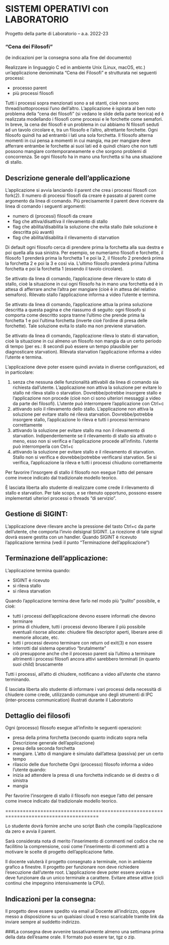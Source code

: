 # SISTEMI OPERATIVI con LABORATORIO
Progetto della parte di Laboratorio – a.a. 2022-23
### “Cena dei Filosofi”
(le indicazioni per la consegna sono alla fine del documento)

Realizzare in linguaggio C ed in ambiente Unix (Linux, macOS, etc.) un’applicazione denominata “Cena dei Filosofi” e strutturata nei seguenti processi:

- processo parent
- più processi filosofi

Tutti i processi sopra menzionati sono a sé stanti, cioè non sono thread/sottoprocessi l’uno dell’altro.
L’applicazione è ispirata al ben noto problema della “cena dei filosofi” (si vedano le slide della parte teorica) ed è realizzata modellando i filosofi come processi e le forchette come semafori.
In breve, la cena dei filosofi è un problema in cui abbiamo N filosofi seduti ad un tavolo circolare e, tra un filosofo e l’altro, altrettante forchette.
Ogni filosofo quindi ha ad entrambi i lati una sola forchetta. 
Il filosofo alterna momenti in cui pensa a momenti in cui mangia, ma per mangiare deve afferrare entrambe le forchette ai suoi lati ed è quindi chiaro che non tutti possono mangiare contemporaneamente e che sorgono problemi di concorrenza.
Se ogni filosofo ha in mano una forchetta si ha una situazione di stallo.

## Descrizione generale dell’applicazione
L’applicazione si avvia lanciando il parent che crea i processi filosofi con fork(2). 
Il numero di processi filosofi da creare è passato al parent come argomento da linea di comando.
Più precisamente il parent deve ricevere da linea di comando i seguenti argomenti:

- numero di (processi) filosofi da creare
- flag che attiva/disattiva il rilevamento di stallo
- flag che abilita/disabilita la soluzione che evita stallo (tale soluzione è descritta più avanti)
- flag che abilita/disabilita il rilevamento di starvation

Di default ogni filosofo cerca di prendere prima la forchetta alla sua destra e poi quella alla sua sinistra.
Per esempio, se numeriamo filosofi e forchette, il filosofo 1 prenderà prima la forchetta 1 e poi la 2, il filosofo 2 prenderà prima la forchetta 2 e poi la 3 e così via.
L’ultimo filosofo prenderà prima l’ultima forchetta e poi la forchetta 1 (essendo il tavolo circolare).

Se attivato da linea di comando, l’applicazione deve rilevare lo stato di stallo, cioè la situazione in cui ogni filosofo ha in mano una forchetta ed è in attesa di afferrare anche l’altra per mangiare (cioè è in attesa del relativo semaforo). 
Rilevato stallo l’applicazione informa a video l’utente e termina.

Se attivato da linea di comando, l’applicazione attua la prima soluzione descritta a questa pagina e che riassumo di seguito: 
ogni filosofo si comporta come descritto sopra tranne l’ultimo che prende prima la forchetta 1 e poi l’ultima forchetta (inverte cioè l’ordine di presa delle forchette).
Tale soluzione evita lo stallo ma non previene starvation.

Se attivato da linea di comando, l’applicazione rileva lo stato di starvation, cioè la situazione in cui almeno un filosofo non mangia da un certo periodo di tempo (per es.: 8 secondi può essere un tempo plausibile per diagnosticare starvation).
Rilevata starvation l’applicazione informa a video l’utente e termina.

L’applicazione deve poter essere quindi avviata in diverse configurazioni, ed in particolare:

1. senza che nessuna delle funzionalità attivabili da linea di comando sia richiesta dall’utente.
L’applicazione non attiva la soluzione per evitare lo stallo né rileva stallo o starvation.
Dovrebbe/potrebbe insorgere stallo e l’applicazione non procede (cioè non ci sono ulteriori messaggi a video da parte dei filosofi).
L’utente può interrompere l’applicazione con Ctrl+c
2. attivando solo il rilevamento dello stallo.
L’applicazione non attiva la soluzione per evitare stallo né rileva starvation.
Dovrebbe/potrebbe insorgere stallo, l’applicazione lo rileva e tutti i processi terminano correttamente
3. attivando la soluzione per evitare stallo ma non il rilevamento di starvation.
Indipendentemente se il rilevamento di stallo sia attivato o meno, esso non si verifica e l’applicazione procede all’infinito.
l’utente può interromperla con Ctrl+c
4. attivando la soluzione per evitare stallo e il rilevamento di starvation. Stallo non si verifica e dovrebbe/potrebbe verificarsi starvation.
Se si verifica, l’applicazione la rileva e tutti i processi chiudono correttamente

Per favorire l’insorgere di stallo il filosofo non esegue l’atto del pensare come invece indicato dal tradizionale modello teorico.

È lasciata liberta allo studente di realizzare come crede il rilevamento di stallo e starvation. Per tale scopo, e se ritenuto opportuno, possono essere implementati ulteriori processi o threads “di servizio”.

## Gestione di SIGINT:
L’applicazione deve rilevare anche la pressione del tasto Ctrl+c da parte dell’utente, che comporta l’invio delsignal SIGINT. 
La ricezione di tale signal dovrà essere gestita con un handler. 
Quando SIGINT è ricevuto l’applicazione termina (vedi il punto “Terminazione dell’applicazione”)

## Terminazione dell’applicazione:
L’applicazione termina quando:

- SIGINT è ricevuto
- si rileva stallo
- si rileva starvation

Quando l’applicazione termina deve farlo nel modo più “pulito” possibile, e cioè:

- tutti i processi dell’applicazione devono essere informati che devono terminare
- prima di chiudere, tutti i processi devono liberare il più possibile eventuali risorse allocate: chiudere file descriptor aperti, liberare aree di memorie allocate, etc.
- tutti i processi devono terminare con return od exit(3) e non essere interrotti dal sistema operativo “brutalmente”
- ciò presuppone anche che il processo parent sia l’ultimo a terminare altrimenti i processi filosofi ancora attivi sarebbero terminati (in quanto suoi child) bruscamente

Tutti i processi, all’atto di chiudere, notificano a video all’utente che stanno terminando.

È lasciata liberta allo studente di informare i vari processi della necessità di chiudere come crede, utilizzando comunque uno degli strumenti di IPC (inter-process communication) illustrati durante il Laboratorio

## Dettaglio dei filosofi
Ogni (processo) filosofo esegue all’infinito le seguenti operazioni:

- presa della prima forchetta (secondo quanto indicato sopra nella Descrizione generale dell’applicazione)
- presa della seconda forchetta
- mangiare. L’atto di mangiare è simulato dall’attesa (passiva) per un certo tempo
- rilascio delle due forchette
Ogni (processo) filosofo informa a video l’utente quando:
- inizia ad attendere la presa di una forchetta indicando se di destra o di sinistra
- mangia

Per favorire l’insorgere di stallo il filosofo non esegue l’atto del pensare come invece indicato dal tradizionale modello teorico.

======================================================================================

Lo studente dovrà fornire anche uno script Bash che compila l’applicazione da zero e avvia il parent.

Sarà considerata nota di merito l’inserimento di commenti nel codice che ne facilitino la comprensione, così come l’inserimento di commenti atti a motivare le scelte di progetto dell’applicazione fatte.

Il docente valuterà il progetto consegnato a terminale, non in ambiente grafico a finestre.
Il progetto per funzionare non deve richiedere l’esecuzione dall’utente root.
L’applicazione deve poter essere avviata e deve funzionare da un unico terminale a carattere.
Evitare attese attive (cicli continui che impegnino intensivamente la CPU).

## Indicazioni per la consegna:
Il progetto deve essere spedito via email al Docente all’indirizzo, oppure messo a disposizione su un qualsiasi cloud e reso scaricabile tramite link da inviare sempre al suddetto indirizzo.

###La consegna deve avvenire tassativamente almeno una settimana prima della data dell’esame orale. Il formato può essere tar, tgz o zip.
